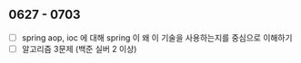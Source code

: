 ## 0627 - 0703

- [ ]  spring aop, ioc 에 대해 spring 이 왜 이 기술을 사용하는지를 중심으로 이해하기
- [ ]  알고리즘 3문제 (백준 실버 2 이상)

